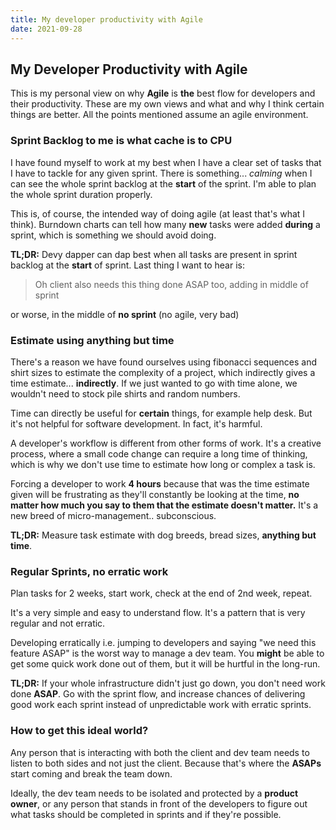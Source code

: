 ```yaml
---
title: My developer productivity with Agile
date: 2021-09-28
---
```


## My Developer Productivity with Agile

This is my personal view on why **Agile** is **the** best flow for developers and their productivity. These are my own views and what and why I think certain things are better. All the points mentioned assume an agile environment.

### Sprint Backlog to me is what cache is to CPU

I have found myself to work at my best when I have a clear set of tasks that I have to tackle for any given sprint. There is something... *calming* when I can see the whole sprint backlog at the **start** of the sprint. I'm able to plan the whole sprint duration properly.

This is, of course, the intended way of doing agile (at least that's what I think). Burndown charts can tell how many **new** tasks were added **during** a sprint, which is something we should avoid doing.

**TL;DR:** Devy dapper can dap best when all tasks are present in sprint backlog at the **start** of sprint. Last thing I want to hear is:

> Oh client also needs this thing done ASAP too, adding in middle of sprint

or worse, in the middle of **no sprint** (no agile, very bad)

### Estimate using anything but time

There's a reason we have found ourselves using fibonacci sequences and shirt sizes to estimate the complexity of a project, which indirectly gives a time estimate... **indirectly**. If we just wanted to go with time alone, we wouldn't need to stock pile shirts and random numbers.

Time can directly be useful for **certain** things, for example help desk. But it's not helpful for software development. In fact, it's harmful.

A developer's workflow is different from other forms of work. It's a creative process, where a small code change can require a long time of thinking, which is why we don't use time to estimate how long or complex a task is.

Forcing a developer to work **4 hours** because that was the time estimate given will be frustrating as they'll constantly be looking at the time, **no matter how much you say to them that the estimate doesn't matter.** It's a new breed of micro-management.. subconscious.

**TL;DR:** Measure task estimate with dog breeds, bread sizes, **anything but time**.

### Regular Sprints, no erratic work

Plan tasks for 2 weeks, start work, check at the end of 2nd week, repeat.

It's a very simple and easy to understand flow. It's a pattern that is very regular and not erratic.

Developing erratically i.e. jumping to developers and saying "we need this feature ASAP" is the worst way to manage a dev team. You **might** be able to get some quick work done out of them, but it will be hurtful in the long-run.

**TL;DR:** If your whole infrastructure didn't just go down, you don't need work done **ASAP**. Go with the sprint flow, and increase chances of delivering good work each sprint instead of unpredictable work with erratic sprints.

### How to get this ideal world?

Any person that is interacting with both the client and dev team needs to listen to both sides and not just the client. Because that's where the **ASAPs** start coming and break the team down.

Ideally, the dev team needs to be isolated and protected by a **product owner**, or any person that stands in front of the developers to figure out what tasks should be completed in sprints and if they're possible.